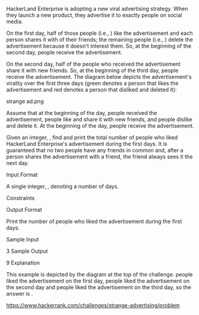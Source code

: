 HackerLand Enterprise is adopting a new viral advertising strategy. When they launch a new product, they advertise it to exactly  people on social media.

On the first day, half of those  people (i.e., ) like the advertisement and each person shares it with of their friends; the remaining people (i.e., ) delete the advertisement because it doesn't interest them. So, at the beginning of the second day,  people receive the advertisement.

On the second day, half of the  people who received the advertisement share it with  new friends. So, at the beginning of the third day,  people receive the advertisement. The diagram below depicts the advertisement's virality over the first three days (green denotes a person that likes the advertisement and red denotes a person that disliked and deleted it):

strange ad.png

Assume that at the beginning of the  day,  people received the advertisement,  people like and share it with  new friends, and  people dislike and delete it. At the beginning of the  day,  people receive the advertisement.

Given an integer, , find and print the total number of people who liked HackerLand Enterprise's advertisement during the first  days. It is guaranteed that no two people have any friends in common and, after a person shares the advertisement with a friend, the friend always sees it the next day.

Input Format

A single integer, , denoting a number of days.

Constraints

Output Format

Print the number of people who liked the advertisement during the first  days.

Sample Input

3
Sample Output

9
Explanation

This example is depicted by the diagram at the top of the challenge.  people liked the advertisement on the first day,  people liked the advertisement on the second day and  people liked the advertisement on the third day, so the answer is .


https://www.hackerrank.com/challenges/strange-advertising/problem
